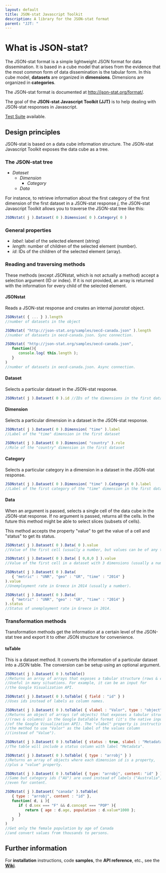 ```yaml
---
layout: default
title: JSON-stat Javascript Toolkit
description: A library for the JSON-stat format
parent: "JJT: "
---
```


# What is JSON-stat?

The JSON-stat format is a simple lightweight JSON format for data dissemination. It is based in a cube model that arises from the evidence that the most common form of data dissemination is the tabular form. In this cube model, **datasets** are organized in **dimensions**. Dimensions are organized in **categories**.

The JSON-stat format is documented at http://json-stat.org/format/.

The goal of the **JSON-stat Javascript Toolkit (JJT)** is to help dealing with JSON-stat responses in Javascript.

[Test Suite](../test/) available.

## Design principles

JSON-stat is based on a data cube information structure. The JSON-stat Javascript Toolkit exposes the data cube as a tree.

### The JSON-stat tree

 * *Dataset*
   * *Dimension*
     * *Category*
   * *Data*

For instance, to retrieve information about the first category of the first dimension of the first dataset in a JSON-stat response *j*, the JSON-stat Javascript Toolkit allows you to traverse the JSON-stat tree like this:

```js
JSONstat( j ).Dataset( 0 ).Dimension( 0 ).Category( 0 )
```

### General properties

 * *label*: label of the selected element (string)
 * *length*: number of children of the selected element (number).
 * *id*: IDs of the children of the selected element (array).

### Reading and traversing methods

These methods (except JSONstat, which is not actually a method) accept a selection argument (ID or index). If it is not provided, an array is returned with the information for every child of the selected element.

#### JSONstat

Reads a JSON-stat response and creates an internal *jsonstat* object.

```js
JSONstat( { ... } ).length
//number of datasets in the object

JSONstat( "http://json-stat.org/samples/oecd-canada.json" ).length
//number of datasets in oecd-canada.json. Sync connection.

JSONstat( "http://json-stat.org/samples/oecd-canada.json", 
   function(){
      console.log( this.length );
   }
)
//number of datasets in oecd-canada.json. Async connection.
```

#### Dataset

Selects a particular dataset in the JSON-stat response.

```js
JSONstat( j ).Dataset( 0 ).id //IDs of the dimensions in the first dataset
```

#### Dimension

Selects a particular dimension in a dataset in the JSON-stat response.

```js
JSONstat( j ).Dataset( 0 ).Dimension( "time" ).label
//Label of the "time" dimension in the first dataset

JSONstat( j ).Dataset( 0 ).Dimension( "country" ).role
//Role of the "country" dimension in the first dataset
```

#### Category

Selects a particular category in a dimension in a dataset in the JSON-stat response.

```js
JSONstat( j ).Dataset( 0 ).Dimension( "time" ).Category( 0 ).label
//Label of the first category of the "time" dimension in the first dataset
```

#### Data

When an argument is passed, selects a single cell of the data cube in the JSON-stat response. If no argument is passed, returns all the cells. In the future this method might be able to select slices (subsets of cells).

This method accepts the property "value" to get the value of a cell and "status" to get its status.

```js
JSONstat( j ).Dataset( 0 ).Data( 0 ).value
//Value of the first cell (usually a number, but values can be of any type).

JSONstat( j ).Dataset( 0 ).Data( [ 0,0,0 ] ).value
//Value of the first cell in a dataset with 3 dimensions (usually a number).

JSONstat( j ).Dataset( 0 ).Data( 
   { "metric" : "UNR", "geo" : "GR", "time" : "2014" } 
).value
//Unemployment rate in Greece in 2014 (usually a number).

JSONstat( j ).Dataset( 0 ).Data( 
   { "metric" : "UNR", "geo" : "GR", "time" : "2014" } 
).status
//Status of unemployment rate in Greece in 2014.
```

### Transformation methods

Transformation methods get the information at a certain level of the JSON-stat tree and export it to other JSON structure for convenience.

#### toTable

This is a dataset method. It converts the information of a particular dataset into a JSON table. The conversion can be setup using an optional argument.

```js
JSONstat( j ).Dataset( 0 ).toTable()
//Returns an array of arrays that exposes a tabular structure (rows & columns).
//Useful in many situations. For example, it can be an input for
//the Google Visualization API.

JSONstat( j ).Dataset( 0 ).toTable( { field : "id" } )
//Uses ids instead of labels as column names.

JSONstat( j ).Dataset( 0 ).toTable( { vlabel : "Valor", type : "object" } )
//Returns an object of arrays (of objects) that exposes a tabular structure
//(rows & columns) in the Google DataTable format (it's the native input format
//of the Google Visualization API). The "vlabel" property is instructing
//the method to use "Valor" as the label of the values column
//(instead of "Value").

JSONstat( j ).Dataset( 0 ).toTable( { status : true, slabel : "Metadata" } )
//The table will include a status column with label "Metadata".

JSONstat( j ).Dataset( 0 ).toTable( { type : "arrobj" } )
//Returns an array of objects where each dimension id is a property,
//plus a "value" property.

JSONstat( j ).Dataset( 0 ).toTable( { type: "arrobj", content: "id" } )
//Same but category ids ("AU") are used instead of labels ("Australia")
//even for content.

JSONstat( j ).Dataset( "canada" ).toTable(
   { type : "arrobj", content : "id" },
   function( d, i ){
      if ( d.sex === "F" && d.concept === "POP" ){
         return { age : d.age, population : d.value*1000 };
      }
   }
)
//Get only the female population by age of Canada 
//and convert values from thousands to persons.
```

## Further information

For **installation** instructions, code **samples**, the **API reference**, etc., see the **[Wiki](https://github.com/badosa/JSON-stat/wiki)**.

